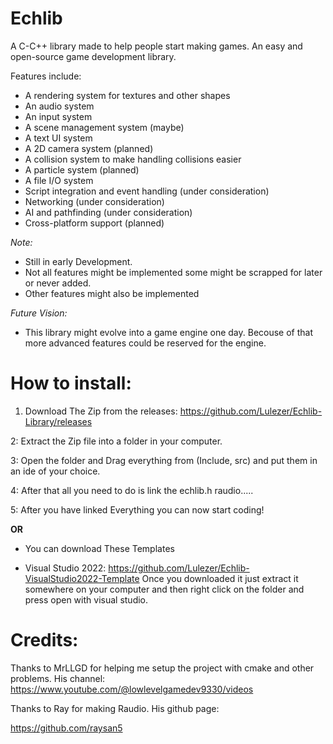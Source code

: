 # Echlib 

A C-C++ library made to help people start making games.
An easy and open-source game development library.


Features include:

- A rendering system for textures and other shapes
- An audio system
- An input system
- A scene management system (maybe)
- A text UI system
- A 2D camera system (planned)
- A collision system to make handling collisions easier
- A particle system (planned)
- A file I/O system
- Script integration and event handling (under consideration)
- Networking (under consideration)
- AI and pathfinding (under consideration)
- Cross-platform support (planned)


*Note:*
- Still in early Development.
- Not all features might be implemented some might be scrapped for later or never added.
- Other features might also be implemented


*Future Vision:*

- This library might evolve into a game engine one day. Becouse of that more advanced features could be reserved for the engine.



# How to install:

1. Download The Zip from the releases: https://github.com/Lulezer/Echlib-Library/releases

2: Extract the Zip file into a folder in your computer.

3: Open the folder and Drag everything from (Include, src) and put them in an ide of your choice.

4: After that all you need to do is link the echlib.h raudio.....

5: After you have linked Everything you can now start coding!



**OR**


- You can download These Templates

- Visual Studio 2022: https://github.com/Lulezer/Echlib-VisualStudio2022-Template
  Once you downloaded it just extract it somewhere on your computer and then right click on the folder and press
  open with visual studio.




# Credits:

Thanks to MrLLGD for helping me setup the project with cmake and other problems. His channel:
https://www.youtube.com/@lowlevelgamedev9330/videos

Thanks to Ray for making Raudio. His github page:

https://github.com/raysan5

 


